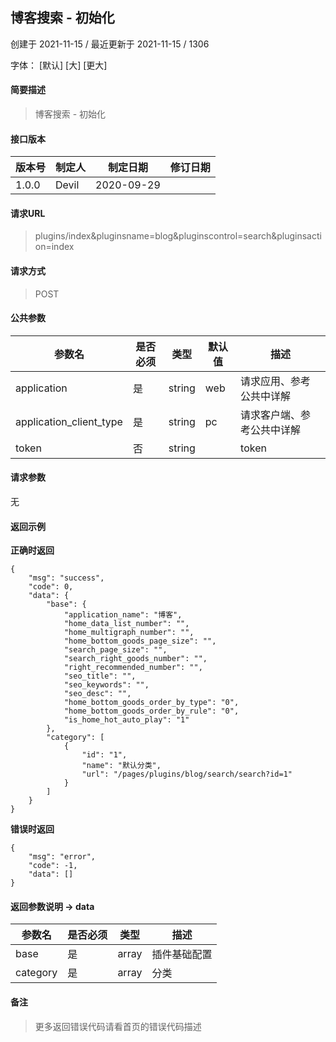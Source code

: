 ## 博客搜索 - 初始化

创建于 2021-11-15 / 最近更新于 2021-11-15 / 1306

字体： \[默认\] \[大\] \[更大\]

#### 简要描述

> 博客搜索 - 初始化

#### 接口版本

| 版本号 | 制定人 | 制定日期 | 修订日期 |
| --- | --- | --- | --- |
| 1.0.0 | Devil | 2020-09-29 |  |

#### 请求URL

> plugins/index&pluginsname=blog&pluginscontrol=search&pluginsaction=index

#### 请求方式

> POST

#### 公共参数

| 参数名 | 是否必须 | 类型 | 默认值 | 描述 |
| --- | --- | --- | --- | --- |
| application | 是 | string | web | 请求应用、参考公共中详解 |
| application\_client\_type | 是 | string | pc | 请求客户端、参考公共中详解 |
| token | 否 | string |  | token |

#### 请求参数

无

#### 返回示例

**正确时返回**

```
{
    "msg": "success",
    "code": 0,
    "data": {
        "base": {
            "application_name": "博客",
            "home_data_list_number": "",
            "home_multigraph_number": "",
            "home_bottom_goods_page_size": "",
            "search_page_size": "",
            "search_right_goods_number": "",
            "right_recommended_number": "",
            "seo_title": "",
            "seo_keywords": "",
            "seo_desc": "",
            "home_bottom_goods_order_by_type": "0",
            "home_bottom_goods_order_by_rule": "0",
            "is_home_hot_auto_play": "1"
        },
        "category": [
            {
                "id": "1",
                "name": "默认分类",
                "url": "/pages/plugins/blog/search/search?id=1"
            }
        ]
    }
}
```

**错误时返回**

```
{
    "msg": "error",
    "code": -1,
    "data": []
}
```

#### 返回参数说明 -> data

| 参数名 | 是否必须 | 类型 | 描述 |
| --- | --- | --- | --- |
| base | 是 | array | 插件基础配置 |
| category | 是 | array | 分类 |

#### 备注

> 更多返回错误代码请看首页的错误代码描述